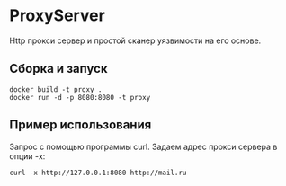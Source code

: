 # ProxyServer

Http прокси сервер и простой сканер уязвимости на его основе.

## Сборка и запуск

```shell
docker build -t proxy .
docker run -d -p 8080:8080 -t proxy
```
## Пример использования

Запрос с помощью программы curl. Задаем адрес прокси сервера в опции -x:
```shell
curl -x http://127.0.0.1:8080 http://mail.ru
```
